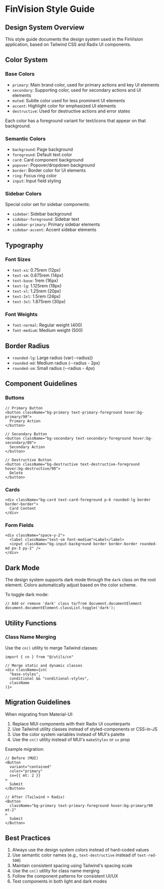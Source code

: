 # FinVision Style Guide

## Design System Overview

This style guide documents the design system used in the FinVision application, based on Tailwind CSS and Radix UI components.

## Color System

### Base Colors

- `primary`: Main brand color, used for primary actions and key UI elements
- `secondary`: Supporting color, used for secondary actions and UI elements
- `muted`: Subtle color used for less prominent UI elements
- `accent`: Highlight color for emphasized UI elements
- `destructive`: Used for destructive actions and error states

Each color has a foreground variant for text/icons that appear on that background.

### Semantic Colors

- `background`: Page background
- `foreground`: Default text color
- `card`: Card component background
- `popover`: Popover/dropdown background
- `border`: Border color for UI elements
- `ring`: Focus ring color
- `input`: Input field styling

### Sidebar Colors

Special color set for sidebar components:

- `sidebar`: Sidebar background
- `sidebar-foreground`: Sidebar text
- `sidebar-primary`: Primary sidebar elements
- `sidebar-accent`: Accent sidebar elements

## Typography

### Font Sizes

- `text-xs`: 0.75rem (12px)
- `text-sm`: 0.875rem (14px)
- `text-base`: 1rem (16px)
- `text-lg`: 1.125rem (18px)
- `text-xl`: 1.25rem (20px)
- `text-2xl`: 1.5rem (24px)
- `text-3xl`: 1.875rem (30px)

### Font Weights

- `font-normal`: Regular weight (400)
- `font-medium`: Medium weight (500)

## Border Radius

- `rounded-lg`: Large radius (var(--radius))
- `rounded-md`: Medium radius (--radius - 2px)
- `rounded-sm`: Small radius (--radius - 4px)

## Component Guidelines

### Buttons

```tsx
// Primary Button
<button className="bg-primary text-primary-foreground hover:bg-primary/90">
  Primary Action
</button>

// Secondary Button
<button className="bg-secondary text-secondary-foreground hover:bg-secondary/80">
  Secondary Action
</button>

// Destructive Button
<button className="bg-destructive text-destructive-foreground hover:bg-destructive/90">
  Delete
</button>
```

### Cards

```tsx
<div className="bg-card text-card-foreground p-6 rounded-lg border border-border">
  Card Content
</div>
```

### Form Fields

```tsx
<div className="space-y-2">
  <label className="text-sm font-medium">Label</label>
  <input className="bg-input-background border border-border rounded-md px-3 py-2" />
</div>
```

## Dark Mode

The design system supports dark mode through the `dark` class on the root element. Colors automatically adjust based on the color scheme.

To toggle dark mode:

```tsx
// Add or remove 'dark' class to/from document.documentElement
document.documentElement.classList.toggle('dark');
```

## Utility Functions

### Class Name Merging

Use the `cn()` utility to merge Tailwind classes:

```tsx
import { cn } from "@/utils/cn"

// Merge static and dynamic classes
<div className={cn(
  "base-styles",
  conditional && "conditional-styles",
  className
)}>
```

## Migration Guidelines

When migrating from Material-UI:

1. Replace MUI components with their Radix UI counterparts
2. Use Tailwind utility classes instead of styled-components or CSS-in-JS
3. Use the color system variables instead of MUI's palette
4. Use the `cn()` utility instead of MUI's `makeStyles` or `sx` prop

Example migration:

```tsx
// Before (MUI)
<Button
  variant="contained"
  color="primary"
  sx={{ mt: 2 }}
>
  Submit
</Button>

// After (Tailwind + Radix)
<Button
  className="bg-primary text-primary-foreground hover:bg-primary/90 mt-2"
>
  Submit
</Button>
```

## Best Practices

1. Always use the design system colors instead of hard-coded values
2. Use semantic color names (e.g., `text-destructive` instead of `text-red-500`)
3. Maintain consistent spacing using Tailwind's spacing scale
4. Use the `cn()` utility for class name merging
5. Follow the component patterns for consistent UI/UX
6. Test components in both light and dark modes
